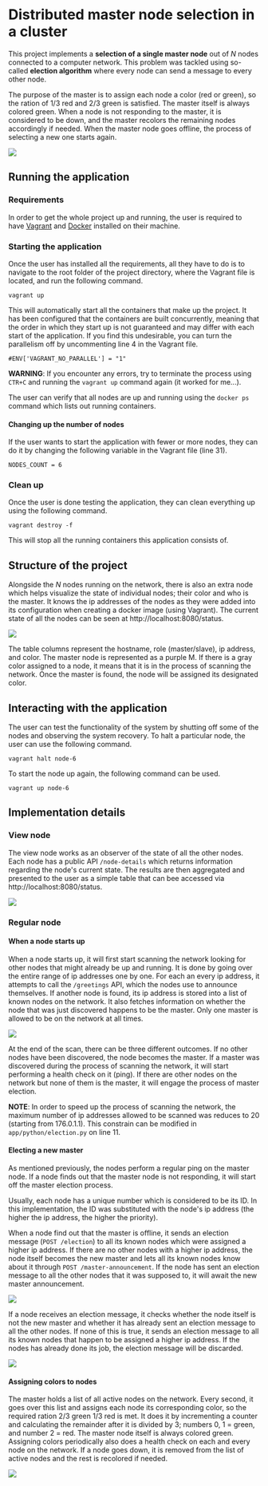 # Distributed master node selection in a cluster
 
This project implements a **selection of a single master node** out of *N* nodes connected to a computer network. This problem was tackled using so-called **election algorithm** where every node can send a message to every other node.
 
The purpose of the master is to assign each node a color (red or green), so the ration of 1/3 red and 2/3 green is satisfied. The master itself is always colored green. When a node is not responding to the master, it is considered to be down, and the master recolors the remaining nodes accordingly if needed. When the master node goes offline, the process of selecting a new one starts again.

<img src="images/01.png">

## Running the application

### Requirements

In order to get the whole project up and running, the user is required to have [Vagrant](https://www.vagrantup.com/) and [Docker](https://www.docker.com/) installed on their machine.

### Starting the application

Once the user has installed all the requirements, all they have to do is to navigate to the root folder of the project directory, where the Vagrant file is located, and run the following command.

```
vagrant up
```

This will automatically start all the containers that make up the project. It has been configured that the containers are built concurrently, meaning that the order in which they start up is not guaranteed and may differ with each start of the application. If you find this undesirable, you can turn the parallelism off by uncommenting line 4 in the Vagrant file.

```
#ENV['VAGRANT_NO_PARALLEL'] = "1"
```

**WARNING**: If you encounter any errors, try to terminate the process using `CTR+C` and running the `vagrant up` command again (it worked for me...).

The user can verify that all nodes are up and running using the `docker ps` command which lists out running containers.

#### Changing up the number of nodes

If the user wants to start the application with fewer or more nodes, they can do it by changing the following variable in the Vagrant file (line 31).

```
NODES_COUNT = 6
```

### Clean up

Once the user is done testing the application, they can clean everything up using the following command.

```
vagrant destroy -f
```

This will stop all the running containers this application consists of.

## Structure of the project

Alongside the *N* nodes running on the network, there is also an extra node which helps visualize the state of individual nodes; their color and who is the master. It knows the ip addresses of the nodes as they were added into its configuration when creating a docker image (using Vagrant). The current state of all the nodes can be seen at http://localhost:8080/status.

<img src="images/02.png">

The table columns represent the hostname, role (master/slave), ip address, and color. The master node is represented as a purple M. If there is a gray color assigned to a node, it means that it is in the process of scanning the network. Once the master is found, the node will be assigned its designated color.

## Interacting with the application

The user can test the functionality of the system by shutting off some of the nodes and observing the system recovery. To halt a particular node, the user can use the following command.

```
vagrant halt node-6
```

To start the node up again, the following command can be used.

```
vagrant up node-6
```

## Implementation details

### View node

The view node works as an observer of the state of all the other nodes. Each node has a public API `/node-details` which returns information regarding the node's current state. The results are then aggregated and presented to the user as a simple table that can bee accessed via http://localhost:8080/status.

<img src="images/03.png">

### Regular node

#### When a node starts up

When a node starts up, it will first start scanning the network looking for other nodes that might already be up and running. It is done by going over the entire range of ip addresses one by one. For each an every ip address, it attempts to call the `/greetings` API, which the nodes use to announce themselves. If another node is found, its ip address is stored into a list of known nodes on the network. It also fetches information on whether the node that was just discovered happens to be the master. Only one master is allowed to be on the network at all times. 

<img src="images/04.png">

At the end of the scan, there can be three different outcomes. If no other nodes have been discovered, the node becomes the master. If a master was discovered during the process of scanning the network, it will start performing a health check on it (ping). If there are other nodes on the network but none of them is the master, it will engage the process of master election.

**NOTE**: In order to speed up the process of scanning the network, the maximum number of ip addresses allowed to be scanned was reduces to 20 (starting from 176.0.1.1). This constrain can be modified in `app/python/election.py` on line 11.

#### Electing a new master

As mentioned previously, the nodes perform a regular ping on the master node. If a node finds out that the master node is not responding, it will start off the master election process.

Usually, each node has a unique number which is considered to be its ID. In this implementation, the ID was substituted with the node's ip address (the higher the ip address, the higher the priority).

When a node find out that the master is offline, it sends an election message (`POST /election`) to all its known nodes which were assigned a higher ip address. If there are no other nodes with a higher ip address, the node itself becomes the new master and lets all its known nodes know about it through `POST /master-announcement`. If the node has sent an election message to all the other nodes that it was supposed to, it will await the new master announcement. 

<img src="images/05.png">

If a node receives an election message, it checks whether the node itself is not the new master and whether it has already sent an election message to all the other nodes. If none of this is true, it sends an election message to all its known nodes that happen to be assigned a higher ip address. If the nodes has already done its job, the election message will be discarded.

<img src="images/06.png">

#### Assigning colors to nodes

The master holds a list of all active nodes on the network. Every second, it goes over this list and assigns each node its corresponding color, so the required ration 2/3 green 1/3 red is met. It does it by incrementing a counter and calculating the remainder after it is divided by 3; numbers 0, 1 = green, and number 2 = red. The master node itself is always colored green. Assigning colors periodically also does a health check on each and every node on the network. If a node goes down, it is removed from the list of active nodes and the rest is recolored if needed.

<img src="images/07.png">